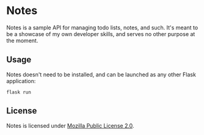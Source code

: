# Notes

Notes is a sample API for managing todo lists, notes, and such.
It's meant to be a showcase of my own developer skills, and serves
no other purpose at the moment.

## Usage

Notes doesn't need to be installed, and can be launched 
as any other Flask application:

```shell
flask run
```

## License

Notes is licensed under [Mozilla Public License 2.0](https://choosealicense.com/licenses/mpl-2.0/).